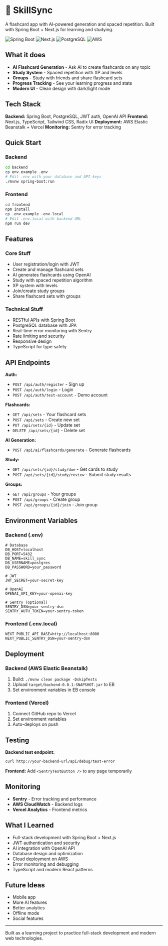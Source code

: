 # 🧠 SkillSync

A flashcard app with AI-powered generation and spaced repetition. Built with Spring Boot + Next.js for learning and studying.

![Spring Boot](https://img.shields.io/badge/Backend-Spring%20Boot-blue)
![Next.js](https://img.shields.io/badge/Frontend-Next.js-black)
![PostgreSQL](https://img.shields.io/badge/Database-PostgreSQL-blue)
![AWS](https://img.shields.io/badge/Deployed%20on-AWS-orange)

## What it does

- **AI Flashcard Generation** - Ask AI to create flashcards on any topic
- **Study System** - Spaced repetition with XP and levels
- **Groups** - Study with friends and share flashcard sets
- **Progress Tracking** - See your learning progress and stats
- **Modern UI** - Clean design with dark/light mode

## Tech Stack

**Backend:** Spring Boot, PostgreSQL, JWT auth, OpenAI API
**Frontend:** Next.js, TypeScript, Tailwind CSS, Radix UI
**Deployment:** AWS Elastic Beanstalk + Vercel
**Monitoring:** Sentry for error tracking

## Quick Start

### Backend
```bash
cd backend
cp env.example .env
# Edit .env with your database and API keys
./mvnw spring-boot:run
```

### Frontend
```bash
cd frontend
npm install
cp .env.example .env.local
# Edit .env.local with backend URL
npm run dev
```

## Features

### Core Stuff
- User registration/login with JWT
- Create and manage flashcard sets
- AI generates flashcards using OpenAI
- Study with spaced repetition algorithm
- XP system with levels
- Join/create study groups
- Share flashcard sets with groups

### Technical Stuff
- RESTful APIs with Spring Boot
- PostgreSQL database with JPA
- Real-time error monitoring with Sentry
- Rate limiting and security
- Responsive design
- TypeScript for type safety

## API Endpoints

**Auth:**
- `POST /api/auth/register` - Sign up
- `POST /api/auth/login` - Login
- `POST /api/auth/test-account` - Demo account

**Flashcards:**
- `GET /api/sets` - Your flashcard sets
- `POST /api/sets` - Create new set
- `PUT /api/sets/{id}` - Update set
- `DELETE /api/sets/{id}` - Delete set

**AI Generation:**
- `POST /api/ai/flashcards/generate` - Generate flashcards

**Study:**
- `GET /api/sets/{id}/study/due` - Get cards to study
- `POST /api/sets/{id}/study/review` - Submit study results

**Groups:**
- `GET /api/groups` - Your groups
- `POST /api/groups` - Create group
- `POST /api/groups/{id}/join` - Join group

## Environment Variables

### Backend (.env)
```env
# Database
DB_HOST=localhost
DB_PORT=5432
DB_NAME=skill_sync
DB_USERNAME=postgres
DB_PASSWORD=your_password

# JWT
JWT_SECRET=your-secret-key

# OpenAI
OPENAI_API_KEY=your-openai-key

# Sentry (optional)
SENTRY_DSN=your-sentry-dsn
SENTRY_AUTH_TOKEN=your-sentry-token
```

### Frontend (.env.local)
```env
NEXT_PUBLIC_API_BASE=http://localhost:8080
NEXT_PUBLIC_SENTRY_DSN=your-sentry-dsn
```

## Deployment

### Backend (AWS Elastic Beanstalk)
1. Build: `./mvnw clean package -DskipTests`
2. Upload `target/backend-0.0.1-SNAPSHOT.jar` to EB
3. Set environment variables in EB console

### Frontend (Vercel)
1. Connect GitHub repo to Vercel
2. Set environment variables
3. Auto-deploys on push

## Testing

**Backend test endpoint:**
```bash
curl http://your-backend-url/api/debug/test-error
```

**Frontend:** Add `<SentryTestButton />` to any page temporarily

## Monitoring

- **Sentry** - Error tracking and performance
- **AWS CloudWatch** - Backend logs
- **Vercel Analytics** - Frontend metrics

## What I Learned

- Full-stack development with Spring Boot + Next.js
- JWT authentication and security
- AI integration with OpenAI API
- Database design and optimization
- Cloud deployment on AWS
- Error monitoring and debugging
- TypeScript and modern React patterns

## Future Ideas

- Mobile app
- More AI features
- Better analytics
- Offline mode
- Social features

---

Built as a learning project to practice full-stack development and modern web technologies.
